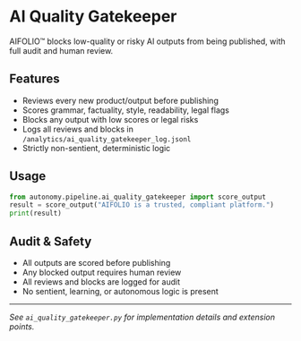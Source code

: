 # AI Quality Gatekeeper

AIFOLIO™ blocks low-quality or risky AI outputs from being published, with full audit and human review.

## Features

- Reviews every new product/output before publishing
- Scores grammar, factuality, style, readability, legal flags
- Blocks any output with low scores or legal risks
- Logs all reviews and blocks in `/analytics/ai_quality_gatekeeper_log.jsonl`
- Strictly non-sentient, deterministic logic

## Usage

```python
from autonomy.pipeline.ai_quality_gatekeeper import score_output
result = score_output("AIFOLIO is a trusted, compliant platform.")
print(result)
```

## Audit & Safety

- All outputs are scored before publishing
- Any blocked output requires human review
- All reviews and blocks are logged for audit
- No sentient, learning, or autonomous logic is present

---

_See `ai_quality_gatekeeper.py` for implementation details and extension points._
